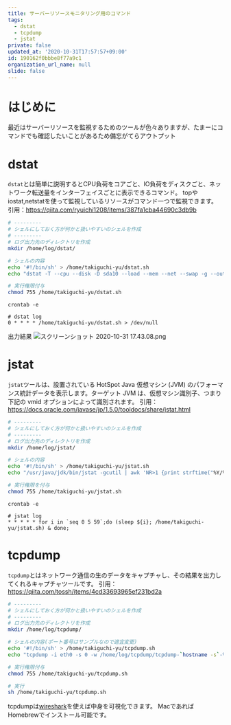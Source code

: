 ```yaml
---
title: サーバーリソースモニタリング用のコマンド
tags:
  - dstat
  - tcpdump
  - jstat
private: false
updated_at: '2020-10-31T17:57:57+09:00'
id: 190162f0bbbe8f77a9c1
organization_url_name: null
slide: false
---
```

# はじめに

最近はサーバーリソースを監視するためのツールが色々ありますが、たまーにコマンドでも確認したいことがあるため備忘がてらアウトプット

# dstat

`dstat`とは簡単に説明するとCPU負荷をコアごと、IO負荷をディスクごと、ネットワーク転送量をインターフェイスごとに表示できるコマンド。 topやiostat,netstatを使って監視しているリソースがコマンド一つで監視できます。
引用：https://qiita.com/ryuichi1208/items/387fa1cba44690c3db9b

```bash:dstat.sh
# ---------
# シェルにしておく方が何かと扱いやすいのシェルを作成
# ---------
# ログ出力先のディレクトリを作成
mkdir /home/log/dstat/

# シェルの内容
echo '#!/bin/sh' > /home/takiguchi-yu/dstat.sh
echo "dstat -T --cpu --disk -D sda10 --load --mem --net --swap -g --output /home/log/dstat/dstat-\`hostname -s\`-\`date +%Y-%m-%d-%H\`.csv 1 3599" >> /home/takiguchi-yu/dstat.sh

# 実行権限付与
chmod 755 /home/takiguchi-yu/dstat.sh
```

```bash:crontab
crontab -e
 
# dstat log
0 * * * * /home/takiguchi-yu/dstat.sh > /dev/null
```

出力結果
![スクリーンショット 2020-10-31 17.43.08.png](https://qiita-image-store.s3.ap-northeast-1.amazonaws.com/0/59081/eecec1fe-6fa7-1467-7311-fb970f9a912d.png)


# jstat

`jstat`ツールは、設置されている HotSpot Java 仮想マシン (JVM) のパフォーマンス統計データを表示します。ターゲット JVM は、仮想マシン識別子、つまり下記の vmid オプションによって識別されます。
引用：https://docs.oracle.com/javase/jp/1.5.0/tooldocs/share/jstat.html

```bash:jstat.sh
# ---------
# シェルにしておく方が何かと扱いやすいのシェルを作成
# ---------
# ログ出力先のディレクトリを作成
mkdir /home/log/jstat/

# シェルの内容
echo '#!/bin/sh' > /home/takiguchi-yu/jstat.sh
echo "/usr/java/jdk/bin/jstat -gcutil | awk 'NR>1 {print strftime("%Y/%m/%d %H:%M:%S"),$0} {system(":")}' | sed -r 's/  +/,/g' >> /home/log/jstat/jstat_\`hostname -s\`-\`date +%Y-%m-%d-%H\`.log" >> /home/takiguchi-yu/jstat.sh

# 実行権限を付与
chmod 755 /home/takiguchi-yu/jstat.sh
```

```bash:crontab
crontab -e
 
# jstat log
* * * * * for i in `seq 0 5 59`;do (sleep ${i}; /home/takiguchi-yu/jstat.sh) & done;
```

# tcpdump

`tcpdump`とはネットワーク通信の生のデータをキャプチャし、その結果を出力してくれるキャプチャツールです。
引用：https://qiita.com/tossh/items/4cd33693965ef231bd2a

```bash:tcpdump.sh
# ---------
# シェルにしておく方が何かと扱いやすいのシェルを作成
# ---------
# ログ出力先のディレクトリを作成
mkdir /home/log/tcpdump/

# シェルの内容(ポート番号はサンプルなので適宜変更)
echo '#!/bin/sh' > /home/takiguchi-yu/tcpdump.sh
echo "tcpdump -i eth0 -s 0 -w /home/log/tcpdump/tcpdump-`hostname -s`-%Y-%m-%d-%H.pcap -G 3600 -Z root -z gzip \( tcp port 9160\) or \( tcp port 7000 \)" >> /home/takiguchi-yu/tcpdump.sh

# 実行権限付与
chmod 755 /home/takiguchi-yu/tcpdump.sh
```

```bash
# 実行
sh /home/takiguchi-yu/tcpdump.sh
```

tcpdumpは[wireshark](https://www.wireshark.org/)を使えば中身を可視化できます。
MacであればHomebrewでインストール可能です。
